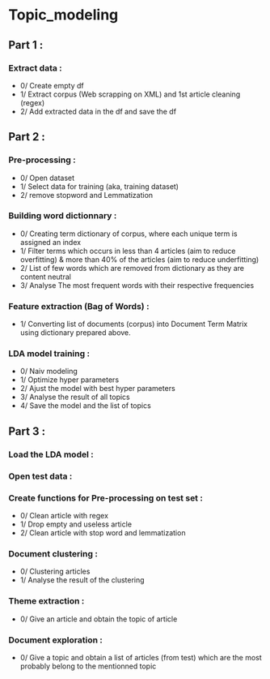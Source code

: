 # Topic_modeling

## Part 1 :
### Extract data :
- 0/ Create empty df
- 1/ Extract corpus (Web scrapping on XML) and 1st article cleaning (regex)
- 2/ Add extracted data in the df and save the df



## Part 2 :
### Pre-processing :
- 0/ Open dataset
- 1/ Select data for training (aka, training dataset)
- 2/ remove stopword and Lemmatization


### Building word dictionnary :
- 0/ Creating term dictionary of corpus, where each unique term is assigned an index
- 1/ Filter terms which occurs in less than 4 articles (aim to reduce overfitting) & more than 40% of the articles (aim to reduce underfitting)
- 2/ List of few words which are removed from dictionary as they are content neutral
- 3/ Analyse The most frequent words with their respective frequencies


### Feature extraction (Bag of Words) : 
- 1/ Converting list of documents (corpus) into Document Term Matrix using dictionary prepared above.


### LDA model training :
- 0/ Naiv modeling
- 1/ Optimize hyper parameters
- 2/ Ajust the model with best hyper parameters 
- 3/ Analyse the result of all topics
- 4/ Save the model and the list of topics



## Part 3 :
### Load the LDA model :


### Open test data :


### Create functions for Pre-processing on test set :
- 0/ Clean article with regex
- 1/ Drop empty and useless article
- 2/ Clean article with stop word and lemmatization


### Document clustering :
- 0/ Clustering articles
- 1/ Analyse the result of the clustering


### Theme extraction :
- 0/ Give an article and obtain the topic of article


### Document exploration :
- 0/ Give a topic and obtain a list of articles (from test) which are the most probably belong to the mentionned topic
